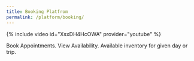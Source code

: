```yaml
---
title: Booking Platfrom
permalink: /platform/booking/
---
```


{% include video id="XsxDH4HcOWA" provider="youtube" %}

Book Appointments.
View Availability.
Available inventory for given day or trip.